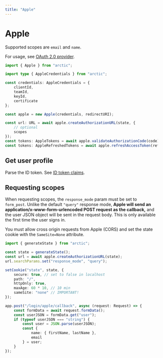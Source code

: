 ```yaml
---
title: "Apple"
---
```


# Apple

Supported scopes are `email` and `name`.

For usage, see [OAuth 2.0 provider](/guides/oauth2).

```ts
import { Apple } from "arctic";

import type { AppleCredentials } from "arctic";

const credentials: AppleCredentials = {
	clientId,
	teamId,
	keyId,
	certificate
};

const apple = new Apple(credentials, redirectURI);
```

```ts
const url: URL = await apple.createAuthorizationURL(state, {
	// optional
	scopes
});
const tokens: AppleTokens = await apple.validateAuthorizationCode(code);
const tokens: AppleRefreshedTokens = await apple.refreshAccessToken(refreshToken);
```

## Get user profile

Parse the ID token. See [ID token claims](https://developer.apple.com/documentation/sign_in_with_apple/sign_in_with_apple_rest_api/authenticating_users_with_sign_in_with_apple#3383773).

## Requesting scopes

When requesting scopes, the `response_mode` param must be set to `form_post`. Unlike the default `"query"` response mode, **Apple will send an application/x-www-form-urlencoded POST request as the callback,** and the user JSON object will be sent in the request body. This is only available the first time the user signs in.

You must allow cross origin requests from Apple (CORS) and set the state cookie with the `SameSite=None` attribute.

```ts
import { generateState } from "arctic";

const state = generateState();
const url = await apple.createAuthorizationURL(state);
url.searchParams.set("response_mode", "query");

setCookie("state", state, {
	secure: true, // set to false in localhost
	path: "/",
	httpOnly: true,
	maxAge: 60 * 10, // 10 min
	sameSite: "none" // IMPORTANT!
});
```

```ts
app.post("/login/apple/callback", async (request: Request) => {
	const formData = await request.formData();
	const userJSON = formData.get("user");
	if (typeof userJSON === "string") {
		const user = JSON.parse(userJSON);
		const {
			name: { firstName, lastName },
			email
		} = user;
	}
});
```

